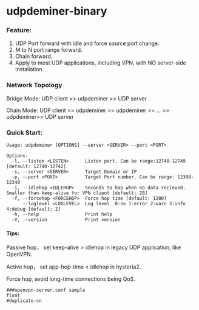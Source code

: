# udpdeminer-binary

### Feature:
1. UDP Port forward with idle and force source port change.
2. M to N port range forward.
3. Chain forward.
4. Apply to most UDP applications, including VPN, with NO server-side installation.

### Network Topology
  Bridge Mode: UDP client >> udpdeminer >> UDP server
  
  Chain Mode: UDP client >> udpdeminer >> udpdeminer >> ... >> udpdeminer>> UDP server

### Quick Start:
```
Usage: udpdeminer [OPTIONS] --server <SERVER> --port <PORT>

Options:
  -l, --listen <LISTEN>      Listen port. Can be range:12740-12749 [default: 12740-12742]
  -s, --server <SERVER>      Target Domain or IP
  -p, --port <PORT>          Target Port number. Can be range: 12300-12340
  -i, --idlehop <IDLEHOP>    Seconds to hop when no data recieved. Smaller than keep-alive for VPN client [default: 28]
  -f, --forcehop <FORCEHOP>  Force hop time [default: 1200]
      --loglevel <LOGLEVEL>  Log level  0:no 1:error 2:warn 3:info 4:debug [default: 2]
  -h, --help                 Print help
  -V, --version              Print version

```

#### Tips:
  Passive hop， set keep-alive > idlehop in legacy UDP application, like OpenVPN.
  
  Active hop， set app-hop-time < idlehop in hysteria2.
  
  Force hop, avoid long-time connections being QoS.



  ```
  ###openvpn-server.conf sample
  float
  #duplicate-cn
````
